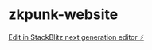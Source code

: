 # zkpunk-website

[Edit in StackBlitz next generation editor ⚡️](https://stackblitz.com/~/github.com/jerikchan/zkpunk-website)